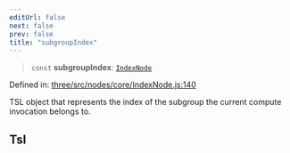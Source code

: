 ```yaml
---
editUrl: false
next: false
prev: false
title: "subgroupIndex"
---
```


> `const` **subgroupIndex**: [`IndexNode`](/reference/threewebgpu/classes/indexnode/)

Defined in: [three/src/nodes/core/IndexNode.js:140](https://github.com/DefinitelyMaybe/three-i18n/blob/fa57b79433d1c349ffb23a78727299c8d4190136/three/src/nodes/core/IndexNode.js#L140)

TSL object that represents the index of the subgroup the current compute invocation belongs to.

## Tsl
